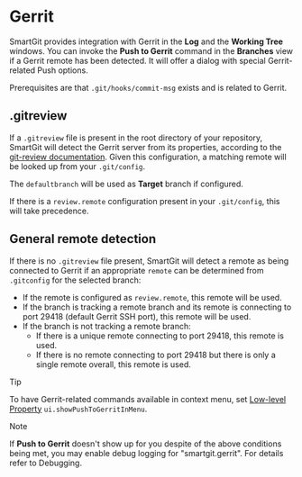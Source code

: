 # Gerrit

SmartGit provides integration with Gerrit in the **Log** and the **Working Tree** windows.
You can invoke the **Push to Gerrit** command in the **Branches** view if a Gerrit remote has been detected.
It will offer a dialog with special Gerrit-related Push options.

Prerequisites are that `.git/hooks/commit-msg` exists and is related to Gerrit.

## .gitreview

If a `.gitreview` file is present in the root directory of your repository, SmartGit will detect the Gerrit server from its properties, according to the [git-review documentation](https://linux.die.net/man/1/git-review).
Given this configuration, a matching remote will be looked up from your `.git/config`.

The `defaultbranch` will be used as **Target** branch if configured.

If there is a `review.remote` configuration present in your `.git/config`, this will take precedence.

## General remote detection

If there is no `.gitreview` file present, SmartGit will detect a remote as being connected to Gerrit if an appropriate `remote` can be determined from `.gitconfig` for the selected branch:

- If the remote is configured as `review.remote`, this remote will be used.
- If the branch is tracking a remote branch and its remote is connecting to port 29418 (default Gerrit SSH port), this remote will be used.
- If the branch is not tracking a remote branch:
    - If there is a unique remote connecting to port 29418, this remote is used.
    - If there is no remote connecting to port 29418 but there is only a single remote overall, this remote is used.

> [!TIP]
> To have Gerrit-related commands available in context menu, set [Low-level Property](../GUI/AdvancedSettings/System-Properties.md) `ui.showPushToGerritInMenu`.

> [!NOTE]
> If **Push to Gerrit** doesn't show up for you despite of the above conditions being met, you may enable debug logging for "smartgit.gerrit".
> For details refer to Debugging.
